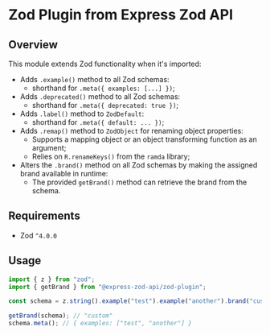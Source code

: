 # Zod Plugin from Express Zod API

## Overview

This module extends Zod functionality when it's imported:

- Adds `.example()` method to all Zod schemas:
  - shorthand for `.meta({ examples: [...] })`;
- Adds `.deprecated()` method to all Zod schemas:
  - shorthand for `.meta({ deprecated: true })`;
- Adds `.label()` method to `ZodDefault`:
  - shorthand for `.meta({ default: ... })`;
- Adds `.remap()` method to `ZodObject` for renaming object properties:
  - Supports a mapping object or an object transforming function as an argument;
  - Relies on `R.renameKeys()` from the `ramda` library;
- Alters the `.brand()` method on all Zod schemas by making the assigned brand available in runtime:
  - The provided `getBrand()` method can retrieve the brand from the schema.

## Requirements

- Zod `^4.0.0`

## Usage

```ts
import { z } from "zod";
import { getBrand } from "@express-zod-api/zod-plugin";

const schema = z.string().example("test").example("another").brand("custom");

getBrand(schema); // "custom"
schema.meta(); // { examples: ["test", "another"] }
```
